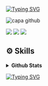 <a href="https://git.io/typing-svg"><img src="https://readme-typing-svg.demolab.com?font=Fira+Code&duration=4000&pause=1000&color=fcdc4f&random=false&width=435&lines=Ooi+eu+sou+o+Rafael!+%F0%9F%91%8B;Seja+bem+vindo+ao+meu+perfil+README!;" alt="Typing SVG" /></a>


![capa github](https://github.com/user-attachments/assets/ef70044b-5879-46c0-aa0c-861488ee0d91)


<a href="https://instagram.com/slheran" target="_blank"><img src="https://img.shields.io/badge/-Instagram-593D88?style=for-the-badge&logo=instagram&logoColor=white" target="_blank"></a>
 <a href = "mailto:contatosheranvitorino@gmail.com"><img src="https://img.shields.io/badge/-Gmail-F7DF1E?style=for-the-badge&logo=gmail&logoColor=black" target="_blank"></a>
  <a href="https://https://github.com/sheranrafael" target="_blank"><img src="https://img.shields.io/badge/GitHub-593D88?style=for-the-badge&logo=github&logoColor=white" target="_blank"></a>

                                                                                                                                                                                                                          
  <h2>⚙️ Skills</h2>

<!------------------------------------------------------- Styles and Markup ----------------------------------------------------->

<details closed>
  <summary><b> Github Stats</b></summary>
    <hr>
    <img src="https://github-readme-stats.vercel.app/api?username=sheranrafael&show_icons=true&theme=transparent&layout=compact&title_color=fcdc4f&icon_color=db46e2&text_color=b497d3&border_color=8519fa&rank_icon=github" alt="mystreak"  align="right" />
    <img src="https://github-readme-streak-stats.herokuapp.com/?user=sheranrafael&theme=transparent&border=8519fa&stroke=fcdc4f&fire=fcdc4f&currStreakNum=fcdc4f&ring=fcdc4f&sideNums=db46e2&currStreakLabel=fcdc4f&sideLabels=b497d3&dates=fcdc4f" alt="mystreak"/>
    <hr>
</details> 

<a href="https://git.io/typing-svg"><img src="https://readme-typing-svg.demolab.com?font=Fira+Code&duration=4000&center=true&vCenter=true&pause=1000&color=fcdc4f&random=false&width=435&lines=If+you+found+something+useful+here!;If+you+liked+it!;Please+give+me+a+star+%E2%AD%90%EF%B8%8F!;Please+follow+me!" alt="Typing SVG" /></a>




